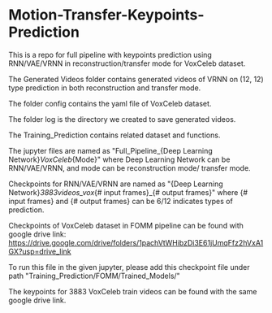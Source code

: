 # Motion-Transfer-Keypoints-Prediction
This is a repo for full pipeline with keypoints prediction using RNN/VAE/VRNN in reconstruction/transfer mode for VoxCeleb dataset.

The Generated Videos folder contains generated videos of VRNN on (12, 12) type prediction in both reconstruction and transfer mode.

The folder config contains the yaml file of VoxCeleb dataset.

The folder log is the directory we created to save generated videos.

The Training_Prediction contains related dataset and functions.

The jupyter files are named as "Full_Pipeline_{Deep Learning Network}_VoxCeleb_{Mode}" where Deep Learning Network can be RNN/VAE/VRNN, and mode can be reconstruction mode/ transfer mode.

Checkpoints for RNN/VAE/VRNN are named as "{Deep Learning Network}_3883videos_vox_{# input frames}_{# output frames}" where {# input frames} and {# output frames} can be 6/12 indicates types of prediction.

Checkpoints of VoxCeleb dataset in FOMM pipeline can be found with google drive link:
https://drive.google.com/drive/folders/1pachVtWHibzDi3E61jUmqFfz2hVxA1GX?usp=drive_link

To run this file in the given jupyter, please add this checkpoint file under path "Training_Prediction/FOMM/Trained_Models/"

The keypoints for 3883 VoxCeleb train videos can be found with the same google drive link.
